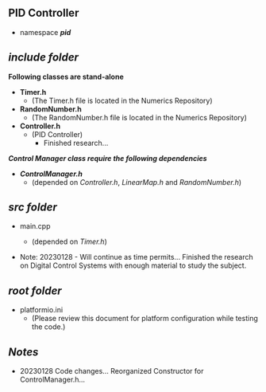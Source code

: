 ## PID Controller

- namespace ***pid***

## ***include folder***

**Following classes are stand-alone**
- **Timer.h**          
    - (The Timer.h file is located in the Numerics Repository)
- **RandomNumber.h**   
    - (The RandomNumber.h file is located in the Numerics Repository)
- **Controller.h**         
    - (PID Controller)
        - Finished research...
        
***Control Manager class require the following dependencies***
+ ***ControlManager.h***     
    - (depended on *Controller.h*, *LinearMap.h* and *RandomNumber.h*)

## ***src folder***

- main.cpp  
    - (depended on *Timer.h*)

- Note: 20230128 - Will continue as time permits... Finished the research on Digital Control Systems with enough material to study the subject.

## ***root folder***

- platformio.ini        
    - (Please review this document for platform configuration while testing the code.)

## ***Notes***

- 20230128 Code changes... Reorganized Constructor for ControlManager.h...

